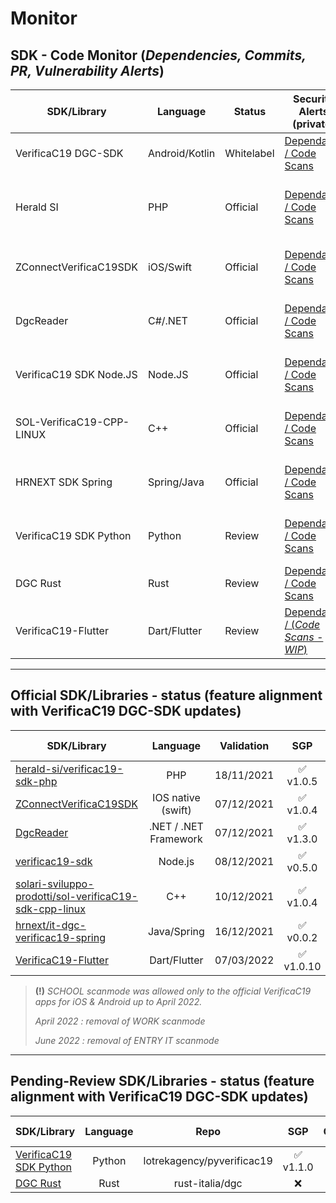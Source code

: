 # Monitor
## SDK - Code Monitor (_Dependencies, Commits, PR, Vulnerability Alerts_)

| SDK/Library               | Language       | Status     | Security Alerts (private) | Checks | Workflows (pub/pvt) | Checks |
|---------------------------|----------------|------------|---------------------------|--------|---------------------|--------|
| VerificaC19 DGC-SDK       | Android/Kotlin | Whitelabel | [Dependabot / Code Scans](https://github.com/VC19-SDK/it-dgc-verificac19-sdk-android/security) | ✅ | [CodeQL](https://github.com/VC19-SDK/it-dgc-verificac19-sdk-android/actions) | [![CodeQL](https://github.com/VC19-SDK/it-dgc-verificac19-sdk-android/actions/workflows/codeql-analysis.yml/badge.svg)](https://github.com/VC19-SDK/it-dgc-verificac19-sdk-android/actions/workflows/codeql-analysis.yml) |
| Herald SI                 | PHP            | Official   | [Dependabot / Code Scans](https://github.com/VC19-SDK/verificac19-sdk-php/security) | ✅ | [DevSkim + Psalm](https://github.com/VC19-SDK/verificac19-sdk-php/actions) | [![DevSkim](https://github.com/VC19-SDK/verificac19-sdk-php/actions/workflows/devskim-analysis.yml/badge.svg)](https://github.com/VC19-SDK/verificac19-sdk-php/actions/workflows/devskim-analysis.yml) [![Psalm Static analysis](https://github.com/VC19-SDK/verificac19-sdk-php/actions/workflows/psalm.yml/badge.svg)](https://github.com/VC19-SDK/verificac19-sdk-php/actions/workflows/psalm.yml) |
| ZConnectVerificaC19SDK    | iOS/Swift      | Official   | [Dependabot / Code Scans](https://github.com/VC19-SDK/zconnect-verificaC19-sdk-ios/security) | ✅ | [DevSkim + MobSF](https://github.com/VC19-SDK/zconnect-verificaC19-sdk-ios/actions) | [![DevSkim](https://github.com/VC19-SDK/zconnect-verificaC19-sdk-ios/actions/workflows/devskim-analysis.yml/badge.svg)](https://github.com/VC19-SDK/zconnect-verificaC19-sdk-ios/actions/workflows/devskim-analysis.yml) [![MobSF](https://github.com/VC19-SDK/zconnect-verificaC19-sdk-ios/actions/workflows/mobsf.yml/badge.svg)](https://github.com/VC19-SDK/zconnect-verificaC19-sdk-ios/actions/workflows/mobsf.yml) |
| DgcReader                 | C#/.NET        | Official   | [Dependabot / Code Scans](https://github.com/VC19-SDK/DgcReader/security) | ✅ | [CodeQL + DevSkim](https://github.com/VC19-SDK/DgcReader/actions) | [![CodeQL](https://github.com/VC19-SDK/DgcReader/actions/workflows/codeql-analysis.yml/badge.svg)](https://github.com/VC19-SDK/DgcReader/actions/workflows/codeql-analysis.yml) [![DevSkim](https://github.com/VC19-SDK/DgcReader/actions/workflows/devskim-analysis.yml/badge.svg)](https://github.com/VC19-SDK/DgcReader/actions/workflows/devskim-analysis.yml) |
| VerificaC19 SDK Node.JS   | Node.JS        | Official   | [Dependabot / Code Scans](https://github.com/VC19-SDK/verificac19-sdk/security) | ✅ | [CodeQL + DevSkim](https://github.com/VC19-SDK/verificac19-sdk/actions) | [![CodeQL](https://github.com/VC19-SDK/verificac19-sdk/actions/workflows/codeql-analysis.yml/badge.svg)](https://github.com/VC19-SDK/verificac19-sdk/actions/workflows/codeql-analysis.yml) [![DevSkim](https://github.com/VC19-SDK/verificac19-sdk/actions/workflows/devskim-analysis.yml/badge.svg)](https://github.com/VC19-SDK/verificac19-sdk/actions/workflows/devskim-analysis.yml) |
| SOL-VerificaC19-CPP-LINUX | C++            | Official   | [Dependabot / Code Scans](https://github.com/VC19-SDK/sol-verificaC19-sdk-cpp-linux/security) | ✅ | [CodeQL + DevSkim](https://github.com/VC19-SDK/sol-verificaC19-sdk-cpp-linux/actions) | [![CodeQL](https://github.com/VC19-SDK/sol-verificaC19-sdk-cpp-linux/actions/workflows/codeql-analysis.yml/badge.svg)](https://github.com/VC19-SDK/sol-verificaC19-sdk-cpp-linux/actions/workflows/codeql-analysis.yml) [![DevSkim](https://github.com/VC19-SDK/sol-verificaC19-sdk-cpp-linux/actions/workflows/devskim-analysis.yml/badge.svg)](https://github.com/VC19-SDK/sol-verificaC19-sdk-cpp-linux/actions/workflows/devskim-analysis.yml) |
| HRNEXT SDK Spring         | Spring/Java    | Official   | [Dependabot / Code Scans](https://github.com/VC19-SDK/it-dgc-verificac19-spring/security) | ✅ | [CodeQL + DevSkim](https://github.com/VC19-SDK/it-dgc-verificac19-spring/actions) | [![CodeQL](https://github.com/VC19-SDK/it-dgc-verificac19-spring/actions/workflows/codeql-analysis.yml/badge.svg)](https://github.com/VC19-SDK/it-dgc-verificac19-spring/actions/workflows/codeql-analysis.yml) [![DevSkim](https://github.com/VC19-SDK/it-dgc-verificac19-spring/actions/workflows/devskim-analysis.yml/badge.svg)](https://github.com/VC19-SDK/it-dgc-verificac19-spring/actions/workflows/devskim-analysis.yml) |
| VerificaC19 SDK Python    | Python         | Review     | [Dependabot / Code Scans](https://github.com/VC19-SDK/pyverificac19/security) | ✅ | [CodeQL + DevSkim](https://github.com/VC19-SDK/pyverificac19/actions) | [![CodeQL](https://github.com/VC19-SDK/pyverificac19/actions/workflows/codeql-analysis.yml/badge.svg)](https://github.com/VC19-SDK/pyverificac19/actions/workflows/codeql-analysis.yml) [![DevSkim](https://github.com/VC19-SDK/pyverificac19/actions/workflows/devskim-analysis.yml/badge.svg)](https://github.com/VC19-SDK/pyverificac19/actions/workflows/devskim-analysis.yml) |
| DGC Rust                  | Rust           | Review     | [Dependabot / Code Scans](https://github.com/VC19-SDK/dgc/security) | ✅ | [DevSkim](https://github.com/VC19-SDK/dgc/actions) | [![DevSkim](https://github.com/VC19-SDK/dgc/actions/workflows/devskim-analysis.yml/badge.svg)](https://github.com/VC19-SDK/dgc/actions/workflows/devskim-analysis.yml) |
| VerificaC19-Flutter       | Dart/Flutter   | Review     | [Dependabot / (_Code Scans - WIP_)](https://github.com/VC19-SDK/verificaC19-flutter/security) | - | [(_WIP_)](https://github.com/VC19-SDK/verificaC19-flutter/actions) | - |

----------------------------

## Official SDK/Libraries - status (feature alignment with VerificaC19 DGC-SDK updates)

| SDK/Library | Language  | Validation | SGP | CRL/DRL | Booster | Exemptions | RSA | Work | Entry IT | DL5/2022 | 
| ----------- | :-------: | :--------: | :-: | :-----: | :-----: | :--------: | :-: | :--: | :------: | :------: |
|[herald-si/verificac19-sdk-php](https://github.com/herald-si/verificac19-sdk-php)|PHP|18/11/2021|✅<br>v1.0.5|✅<br>v1.1.0|✅<br>v1.2.0|✅<br>v1.3.0|✅<br>v1.5.0|✅<br>v1.5.0|✅<br>v1.5.0|✅<br>v1.5.0|
|[ZConnectVerificaC19SDK](https://github.com/hrzucchetti/zconnect-verificaC19-sdk-ios)|IOS native (swift)| 07/12/2021|✅<br>v1.0.4|✅<br>v1.1.0|✅<br>v1.1.1|✅<br>v1.1.2|✅<br>v1.1.7|✅<br>v1.1.6|✅<br>v1.1.7|✅<br>v1.1.7|
|[DgcReader](https://github.com/DevTrevi/DgcReader)|.NET / .NET Framework|07/12/2021|✅<br>v1.3.0|✅<br>v2.0.0|✅<br>v2.1.0|✅<br>v2.5.1|✅<br>v2.5.0|✅<br>v2.5.0|✅<br>v2.5.0|✅<br>v2.5.1|
|[verificac19-sdk](https://github.com/italia/verificac19-sdk )|Node.js|08/12/2021|✅<br>v0.5.0|✅<br>v0.6.0|✅<br>v0.7.0|✅<br>v0.8.0|✅<br>v0.9.0|✅<br>v0.9.0|✅<br>v0.9.0|✅<br>v0.9.0|
|[solari-sviluppo-prodotti/sol-verificaC19-sdk-cpp-linux](https://github.com/solari-sviluppo-prodotti/sol-verificaC19-sdk-cpp-linux)|C++|10/12/2021|✅<br>v1.0.4|✅<br>v1.1.2|✅<br>v1.1.1|✅<br>v1.1.3|✅<br>v1.1.7|✅<br>v1.1.3|✅<br>v1.1.7|✅<br>v1.1.7|
|[hrnext/it-dgc-verificac19-spring](https://github.com/hrnext/it-dgc-verificac19-spring)|Java/Spring|16/12/2021|✅<br>v0.0.2|✅<br>v0.0.3|✅<br>v0.0.3|✅<br>v0.0.4|✅<br>v0.1.0|✅<br>v0.1.0|✅<br>v0.1.0|✅<br>v0.1.0|
|[VerificaC19-Flutter](https://github.com/mastro993/verificaC19-flutter)|Dart/Flutter|07/03/2022|✅<br>v1.0.10|✅<br>v1.1.0|✅<br>v1.2.0|✅<br>v1.2.3|✅<br>v1.4.0|✅<br>v1.4.0|✅<br>v1.4.0|✅<br>v1.4.0|

> **(!)** _SCHOOL scanmode was allowed only to the official VerificaC19 apps for iOS & Android up to April 2022._
>
> _April 2022 : removal of WORK scanmode_
> 
> _June 2022 : removal of ENTRY IT scanmode_

----------------------------

## Pending-Review SDK/Libraries - status (feature alignment with VerificaC19 DGC-SDK updates)

| SDK/Library | Language  | Repo | SGP | CRL/DRL | Booster | Exemptions | RSA | Work | Entry IT | DL5/2022 | 
| ----------- | :-------: | :--: | :-: | :-----: | :-----: | :--------: | :-: | :--: | :------: | :------: |
|[VerificaC19 SDK Python](https://github.com/lotrekagency/pyverificac19)|Python|lotrekagency/pyverificac19|✅<br>v1.1.0|✅<br>v1.1.0|✅<br>v1.1.0|✅<br>v1.2.0| ❌ | ❌ | ❌ | ❌ |
|[DGC Rust](https://github.com/rust-italia/dgc)| Rust|rust-italia/dgc| ❌ | ❌ | ❌ | ❌ | ❌ | ❌ | ❌ | ❌ |

